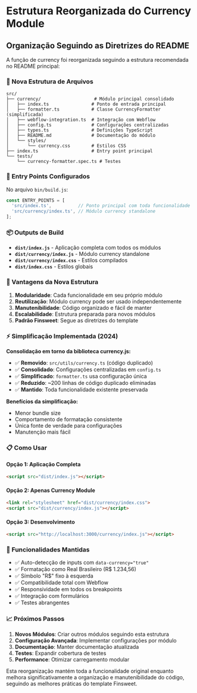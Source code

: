 # Estrutura Reorganizada do Currency Module

## Organização Seguindo as Diretrizes do README

A função de currency foi reorganizada seguindo a estrutura recomendada no README principal:

### 📁 Nova Estrutura de Arquivos

```
src/
├── currency/                    # Módulo principal consolidado
│   ├── index.ts                # Ponto de entrada principal
│   ├── formatter.ts            # Classe CurrencyFormatter (simplificada)
│   ├── webflow-integration.ts  # Integração com Webflow
│   ├── config.ts               # Configurações centralizadas
│   ├── types.ts                # Definições TypeScript
│   ├── README.md               # Documentação do módulo
│   └── styles/
│       └── currency.css        # Estilos CSS
├── index.ts                    # Entry point principal
└── tests/
    └── currency-formatter.spec.ts # Testes
```

### 🎯 Entry Points Configurados

No arquivo `bin/build.js`:

```javascript
const ENTRY_POINTS = [
  'src/index.ts',          // Ponto principal com toda funcionalidade
  'src/currency/index.ts', // Módulo currency standalone
];
```

### 📦 Outputs de Build

- **`dist/index.js`** - Aplicação completa com todos os módulos
- **`dist/currency/index.js`** - Módulo currency standalone
- **`dist/currency/index.css`** - Estilos compilados
- **`dist/index.css`** - Estilos globais

### 🔧 Vantagens da Nova Estrutura

1. **Modularidade**: Cada funcionalidade em seu próprio módulo
2. **Reutilização**: Módulo currency pode ser usado independentemente
3. **Manutenibilidade**: Código organizado e fácil de manter
4. **Escalabilidade**: Estrutura preparada para novos módulos
5. **Padrão Finsweet**: Segue as diretrizes do template

### ⚡ Simplificação Implementada (2024)

**Consolidação em torno da biblioteca currency.js:**

- ✅ **Removido**: `src/utils/currency.ts` (código duplicado)
- ✅ **Consolidado**: Configurações centralizadas em `config.ts`
- ✅ **Simplificado**: `formatter.ts` usa configuração única
- ✅ **Reduzido**: ~200 linhas de código duplicado eliminadas
- ✅ **Mantido**: Toda funcionalidade existente preservada

**Benefícios da simplificação:**
- Menor bundle size
- Comportamento de formatação consistente
- Única fonte de verdade para configurações
- Manutenção mais fácil

### 📋 Como Usar

#### Opção 1: Aplicação Completa
```html
<script src="dist/index.js"></script>
```

#### Opção 2: Apenas Currency Module
```html
<link rel="stylesheet" href="dist/currency/index.css">
<script src="dist/currency/index.js"></script>
```

#### Opção 3: Desenvolvimento
```html
<script src="http://localhost:3000/currency/index.js"></script>
```

### 🚀 Funcionalidades Mantidas

- ✅ Auto-detecção de inputs com `data-currency="true"`
- ✅ Formatação como Real Brasileiro (R$ 1.234,56)
- ✅ Símbolo "R$" fixo à esquerda
- ✅ Compatibilidade total com Webflow
- ✅ Responsividade em todos os breakpoints
- ✅ Integração com formulários
- ✅ Testes abrangentes

### 📈 Próximos Passos

1. **Novos Módulos**: Criar outros módulos seguindo esta estrutura
2. **Configuração Avançada**: Implementar configurações por módulo
3. **Documentação**: Manter documentação atualizada
4. **Testes**: Expandir cobertura de testes
5. **Performance**: Otimizar carregamento modular

Esta reorganização mantém toda a funcionalidade original enquanto melhora significativamente a organização e manutenibilidade do código, seguindo as melhores práticas do template Finsweet.
